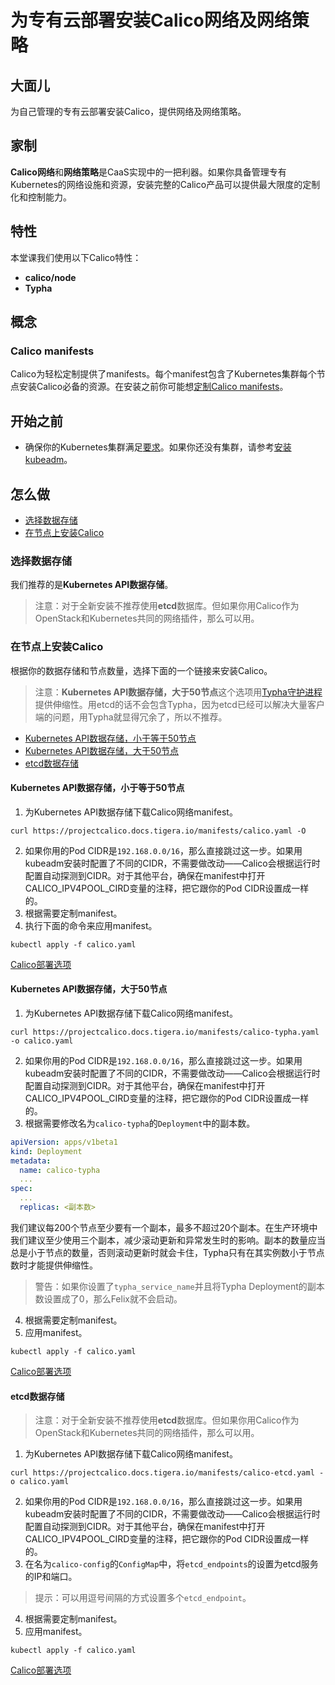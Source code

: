 # 为专有云部署安装Calico网络及网络策略

## 大面儿

为自己管理的专有云部署安装Calico，提供网络及网络策略。

## 家制

**Calico网络**和**网络策略**是CaaS实现中的一把利器。如果你具备管理专有Kubernetes的网络设施和资源，安装完整的Calico产品可以提供最大限度的定制化和控制能力。

## 特性

本堂课我们使用以下Calico特性：

- **calico/node**
- **Typha**

## 概念

### **Calico manifests**

Calico为轻松定制提供了manifests。每个manifest包含了Kubernetes集群每个节点安装Calico必备的资源。在安装之前你可能想[定制Calico manifests](02%E8%87%AA%E5%AE%9A%E4%B9%89manifests.md)。

## 开始之前

- 确保你的Kubernetes集群满足[要求](../14%E7%B3%BB%E7%BB%9F%E8%A6%81%E6%B1%82.md)。如果你还没有集群，请参考[安装kubeadm](https://kubernetes.io/docs/setup/production-environment/tools/kubeadm/install-kubeadm/)。

## 怎么做

- [选择数据存储](#选择数据存储)
- [在节点上安装Calico](#在节点上安装Calico)

### **选择数据存储**

我们推荐的是**Kubernetes API数据存储**。

> 注意：对于全新安装不推荐使用**etcd**数据库。但如果你用Calico作为OpenStack和Kubernetes共同的网络插件，那么可以用。

### **在节点上安装Calico**

根据你的数据存储和节点数量，选择下面的一个链接来安装Calico。

> 注意：**Kubernetes API数据存储，大于50节点**这个选项用[Typha守护进程](../../../06%E5%8F%82%E8%80%83/08Typha/00Typha.md)提供伸缩性。用etcd的话不会包含Typha，因为etcd已经可以解决大量客户端的问题，用Typha就显得冗余了，所以不推荐。

- [Kubernetes API数据存储，小于等于50节点](#Kubernetes%20API数据存储，小于等于50节点)
- [Kubernetes API数据存储，大于50节点](#Kubernetes%20API数据存储，大于50节点)
- [etcd数据存储](#etcd数据存储)

#### **Kubernetes API数据存储，小于等于50节点**

1. 为Kubernetes API数据存储下载Calico网络manifest。
```shell
curl https://projectcalico.docs.tigera.io/manifests/calico.yaml -O
```
2. 如果你用的Pod CIDR是`192.168.0.0/16`，那么直接跳过这一步。如果用kubeadm安装时配置了不同的CIDR，不需要做改动——Calico会根据运行时配置自动探测到CIDR。对于其他平台，确保在manifest中打开CALICO_IPV4POOL_CIRD变量的注释，把它跟你的Pod CIDR设置成一样的。
3. 根据需要定制manifest。
4. 执行下面的命令来应用manifest。
```shell
kubectl apply -f calico.yaml
```

[Calico部署选项](/Calico%E9%83%A8%E7%BD%B2%E9%80%89%E9%A1%B9.md)

#### **Kubernetes API数据存储，大于50节点**

1. 为Kubernetes API数据存储下载Calico网络manifest。
```shell
curl https://projectcalico.docs.tigera.io/manifests/calico-typha.yaml -o calico.yaml
```
2. 如果你用的Pod CIDR是`192.168.0.0/16`，那么直接跳过这一步。如果用kubeadm安装时配置了不同的CIDR，不需要做改动——Calico会根据运行时配置自动探测到CIDR。对于其他平台，确保在manifest中打开CALICO_IPV4POOL_CIRD变量的注释，把它跟你的Pod CIDR设置成一样的。
3. 根据需要修改名为`calico-typha`的`Deployment`中的副本数。
```yaml
apiVersion: apps/v1beta1
kind: Deployment
metadata:
  name: calico-typha
  ...
spec:
  ...
  replicas: <副本数>
```
我们建议每200个节点至少要有一个副本，最多不超过20个副本。在生产环境中我们建议至少使用三个副本，减少滚动更新和异常发生时的影响。副本的数量应当总是小于节点的数量，否则滚动更新时就会卡住，Typha只有在其实例数小于节点数时才能提供伸缩性。
> 警告：如果你设置了`typha_service_name`并且将Typha Deployment的副本数设置成了0，那么Felix就不会启动。
4. 根据需要定制manifest。
5. 应用manifest。
```shell
kubectl apply -f calico.yaml
```

[Calico部署选项](/Calico%E9%83%A8%E7%BD%B2%E9%80%89%E9%A1%B9.md)

#### **etcd数据存储**

> 注意：对于全新安装不推荐使用**etcd**数据库。但如果你用Calico作为OpenStack和Kubernetes共同的网络插件，那么可以用。

1. 为Kubernetes API数据存储下载Calico网络manifest。
```shell
curl https://projectcalico.docs.tigera.io/manifests/calico-etcd.yaml -o calico.yaml
```
2. 如果你用的Pod CIDR是`192.168.0.0/16`，那么直接跳过这一步。如果用kubeadm安装时配置了不同的CIDR，不需要做改动——Calico会根据运行时配置自动探测到CIDR。对于其他平台，确保在manifest中打开CALICO_IPV4POOL_CIRD变量的注释，把它跟你的Pod CIDR设置成一样的。
3. 在名为`calico-config`的`ConfigMap`中，将`etcd_endpoints`的设置为etcd服务的IP和端口。
> 提示：可以用逗号间隔的方式设置多个`etcd_endpoint`。
4. 根据需要定制manifest。
5. 应用manifest。
```shell
kubectl apply -f calico.yaml
```

[Calico部署选项](/Calico%E9%83%A8%E7%BD%B2%E9%80%89%E9%A1%B9.md)